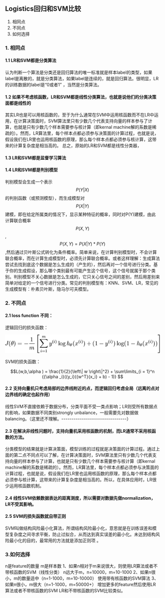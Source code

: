 ## Logistics回归和SVM比较

1. 相同点
2. 不同点
3. 如何选择

### 1. 相同点

#### 1.1 LR和SVM都是分类算法

认为判断一个算法是分类还是回归算法的唯一标准就是样本label的类型，如果label是离散的，就是分类算法，如果label是连续的，就是回归算法。很明显，LR的训练数据的label是“0或者1” ，当然是分类算法。

#### 1.2 如果不考虑核函数，LR和SVM都是线性分类算法，也就是说他们的分类决策面都是线性的

其实LR也是可以用核函数的，至于为什么通常在SVM中运用核函数而不在LR中运用，在计算决策面时，SVM算法里只有少数几个代表支持向量的样本参与了计算，也就是只有少数几个样本需要参与核计算（即kernal machine解的系数是稀疏的）。然而，LR算法里，每个样本点都必须参与决策面的计算过程，也就是说，假设我们在LR里也运用核函数的原理，那么每个样本点都必须参与核计算，这带来的计算复杂度是相当高的。 总之，原始的LR和SVM都是线性分类器，

#### 1.3 LR和SVM都是监督学习算法

#### 1.4 LR和SVM都是判别模型

判别模型会生成一个表示$$P(Y|X)$$的判别函数（或预测模型），而生成模型对$$P(X|Y)$$建模，即在给定所属类的情况下，显示某种特征的概率，同时对P(Y)建模，由此计算联合概率$$P(X, Y)$$,$$P(X,Y)=P(X|Y)*P(Y)$$,然后通过贝叶斯公式转化为条件概率。简单来说，在计算判别模型时，不会计算联合概率，而在计算生成模型时，必须先计算联合概率。或者这样理解：生成算法尝试去找到底这个数据是怎么生成的（产生的），然后再对一个信号进行分类。基于你的生成假设，那么哪个类别最有可能产生这个信号，这个信号就属于那个类别。判别模型不关心数据是怎么生成的，它只关心信号之间的差别，然后用差别来简单对给定的一个信号进行分类。常见的判别模型有：KNN、SVM、LR，常见的生成模型有：朴素贝叶斯，隐马尔可夫模型。

 ### 2. 不同点

#### 2.1 loss function 不同：

逻辑回归的损失函数：

![img](Logistics回归和SVM比较.assets/002n6ruKgy6WWsUQfxf29.png)

SVM的损失函数：

$$L(w,b,\alpha ) = \frac{1}{2}{\left\| w \right\|^2} + \sum\limits_{i = 1}^n {{\alpha _i}({y_i}({w^T}{x_i} + b) - 1)} $$

#### 2.2 支持向量机只考虑局部的边界线附近的点，而逻辑回归考虑全局（远离的点对边界线的确定也起作用）

线性SVM不直接依赖于数据分布，分类平面不受一类点影响；LR则受所有数据点的影响，如果数据不同类别strongly unbalance，一般需要先对数据做balancing。（这里还不理解。---------------------------------）

#### 2.3 在解决非线性问题时，支持向量机采用核函数的机制，而LR通常不采用核函数的方法。

分类模型的结果就是计算决策面，模型训练的过程就是决策面的计算过程。通过上面的第二点不同点可以了解，在计算决策面时，SVM算法里只有少数几个代表支持向量的样本参与了计算，也就是只有少数几个样本需要参与核计算（即kernal machine解的系数是稀疏的）。然而，LR算法里，每个样本点都必须参与决策面的计算过程，也就是说，假设我们在LR里也运用核函数的原理，那么每个样本点都必须参与核计算，这带来的计算复杂度是相当高的。所以，在具体应用时，LR很少运用核函数机制。 

#### 2.4 线性SVM依赖数据表达的距离测度，所以需要对数据先做normalization，LR不受其影响。

#### 2.5 SVM的损失函数就自带正则

SVM叫做结构风险最小化算法，所谓结构风险最小化，意思就是在训练误差和模型复杂度之间寻求平衡，防止过拟合，从而达到真实误差的最小化。未达到结构风险最小化的目的，最常用的方法就是添加正则项 。

### 3.如何选择 

n是feature的数量   m是样本数
1、如果n相对于m来说很大，则使用LR算法或者不带核函数的SVM（线性分类）
n远大于m，n=10000，m=10-1000
2、如果n很小，m的数量适中（n=1-1000，m=10-10000）
使用带有核函数的SVM算法
3、如果n很小，m很大（n=1-1000，m=50000+）
增加更多的feature然后使用LR算法或者不带核函数的SVM
LR和不带核函数的SVM比较类似。